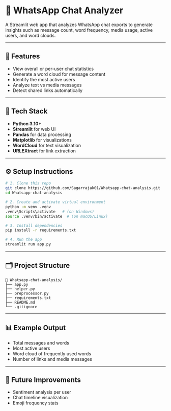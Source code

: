 # 💬 WhatsApp Chat Analyzer

A Streamlit web app that analyzes WhatsApp chat exports to generate insights such as message count, word frequency, media usage, active users, and word clouds.

---

## 🚀 Features

* View overall or per-user chat statistics
* Generate a word cloud for message content
* Identify the most active users
* Analyze text vs media messages
* Detect shared links automatically

---

## 🧩 Tech Stack

* **Python 3.10+**
* **Streamlit** for web UI
* **Pandas** for data processing
* **Matplotlib** for visualizations
* **WordCloud** for text visualization
* **URLEXtract** for link extraction

---

## ⚙️ Setup Instructions

```bash
# 1. Clone this repo
git clone https://github.com/Sagarrajak01/Whatsapp-chat-analysis.git
cd Whatsapp-chat-analysis

# 2. Create and activate virtual environment
python -m venv .venv
.venv\Scripts\activate   # (on Windows)
source .venv/bin/activate  # (on macOS/Linux)

# 3. Install dependencies
pip install -r requirements.txt

# 4. Run the app
streamlit run app.py
```

---

## 🗂️ Project Structure

```
📁 Whatsapp-chat-analysis/
├── app.py
├── helper.py
├── preprocessor.py
├── requirements.txt
├── README.md
└── .gitignore
```

---

## 📊 Example Output

* Total messages and words
* Most active users
* Word cloud of frequently used words
* Number of links and media messages

---

## 🧠 Future Improvements

* Sentiment analysis per user
* Chat timeline visualization
* Emoji frequency stats